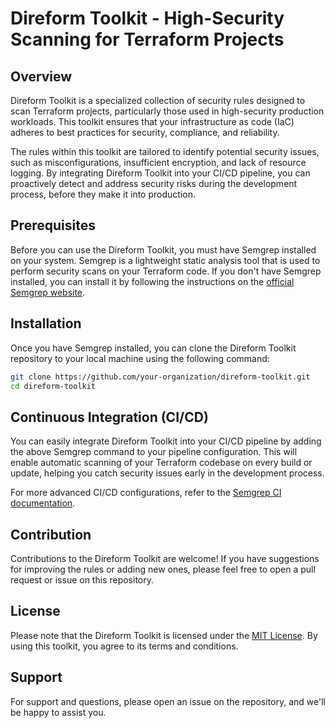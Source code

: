 # Direform Toolkit - High-Security Scanning for Terraform Projects

## Overview

Direform Toolkit is a specialized collection of security rules designed to scan Terraform projects, particularly those used in high-security production workloads. This toolkit ensures that your infrastructure as code (IaC) adheres to best practices for security, compliance, and reliability.

The rules within this toolkit are tailored to identify potential security issues, such as misconfigurations, insufficient encryption, and lack of resource logging. By integrating Direform Toolkit into your CI/CD pipeline, you can proactively detect and address security risks during the development process, before they make it into production.

## Prerequisites

Before you can use the Direform Toolkit, you must have Semgrep installed on your system. Semgrep is a lightweight static analysis tool that is used to perform security scans on your Terraform code. If you don't have Semgrep installed, you can install it by following the instructions on the [official Semgrep website](https://semgrep.dev/docs/getting-started/).

## Installation

Once you have Semgrep installed, you can clone the Direform Toolkit repository to your local machine using the following command:

```bash
git clone https://github.com/your-organization/direform-toolkit.git
cd direform-toolkit
```

## Continuous Integration (CI/CD)

You can easily integrate Direform Toolkit into your CI/CD pipeline by adding the above Semgrep command to your pipeline configuration. This will enable automatic scanning of your Terraform codebase on every build or update, helping you catch security issues early in the development process.

For more advanced CI/CD configurations, refer to the [Semgrep CI documentation](https://semgrep.dev/docs/semgrep-ci/).

## Contribution

Contributions to the Direform Toolkit are welcome! If you have suggestions for improving the rules or adding new ones, please feel free to open a pull request or issue on this repository.

## License

Please note that the Direform Toolkit is licensed under the [MIT License](LICENSE). By using this toolkit, you agree to its terms and conditions.

## Support

For support and questions, please open an issue on the repository, and we'll be happy to assist you.









